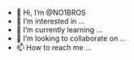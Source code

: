 - 👋 Hi, I’m @NO1BROS
- 👀 I’m interested in ...
- 🌱 I’m currently learning ...
- 💞️ I’m looking to collaborate on ...
- 📫 How to reach me ...

<!---
NO1BROS/NO1BROS is a ✨ special ✨ repository because its `README.md` (this file) appears on your GitHub profile.
You can click the Preview link to take a look at your changes.
--->
